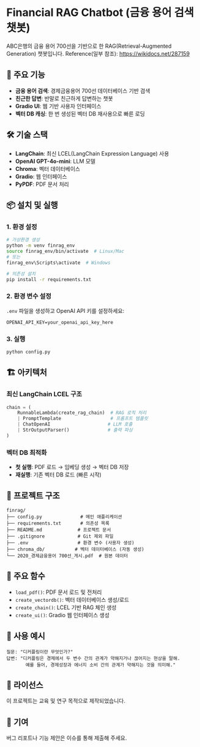 # Financial RAG Chatbot (금융 용어 검색 챗봇)

ABC은행의 금융 용어 700선을 기반으로 한 RAG(Retrieval-Augmented Generation) 챗봇입니다.
Reference(일부 참조): https://wikidocs.net/287159

## 🚀 주요 기능

- **금융 용어 검색**: 경제금융용어 700선 데이터베이스 기반 검색
- **친근한 답변**: 반말로 친근하게 답변하는 챗봇
- **Gradio UI**: 웹 기반 사용자 인터페이스
- **벡터 DB 캐싱**: 한 번 생성된 벡터 DB 재사용으로 빠른 로딩

## 🛠️ 기술 스택

- **LangChain**: 최신 LCEL(LangChain Expression Language) 사용
- **OpenAI GPT-4o-mini**: LLM 모델
- **Chroma**: 벡터 데이터베이스
- **Gradio**: 웹 인터페이스
- **PyPDF**: PDF 문서 처리

## 📦 설치 및 실행

### 1. 환경 설정
```bash
# 가상환경 생성
python -m venv finrag_env
source finrag_env/bin/activate  # Linux/Mac
# 또는
finrag_env\Scripts\activate  # Windows

# 의존성 설치
pip install -r requirements.txt
```

### 2. 환경 변수 설정
`.env` 파일을 생성하고 OpenAI API 키를 설정하세요:
```
OPENAI_API_KEY=your_openai_api_key_here
```

### 3. 실행
```bash
python config.py
```

## 🏗️ 아키텍처

### 최신 LangChain LCEL 구조
```python
chain = (
    RunnableLambda(create_rag_chain)  # RAG 로직 처리
    | PromptTemplate                  # 프롬프트 템플릿
    | ChatOpenAI                     # LLM 호출
    | StrOutputParser()              # 출력 파싱
)
```

### 벡터 DB 최적화
- **첫 실행**: PDF 로드 → 임베딩 생성 → 벡터 DB 저장
- **재실행**: 기존 벡터 DB 로드 (빠른 시작)

## 📁 프로젝트 구조

```
finrag/
├── config.py              # 메인 애플리케이션
├── requirements.txt       # 의존성 목록
├── README.md             # 프로젝트 문서
├── .gitignore            # Git 제외 파일
├── .env                  # 환경 변수 (사용자 생성)
├── chroma_db/           # 벡터 데이터베이스 (자동 생성)
└── 2020_경제금융용어 700선_게시.pdf  # 원본 데이터
```

## 🔧 주요 함수

- `load_pdf()`: PDF 문서 로드 및 전처리
- `create_vectordb()`: 벡터 데이터베이스 생성/로드
- `create_chain()`: LCEL 기반 RAG 체인 생성
- `create_ui()`: Gradio 웹 인터페이스 생성

## 🎯 사용 예시

```
질문: "디커플링이란 무엇인가?"
답변: "디커플링은 경제에서 두 변수 간의 관계가 약해지거나 끊어지는 현상을 말해. 
       예를 들어, 경제성장과 에너지 소비 간의 관계가 약해지는 것을 의미해."
```

## 📝 라이선스

이 프로젝트는 교육 및 연구 목적으로 제작되었습니다.

## 🤝 기여

버그 리포트나 기능 제안은 이슈를 통해 제출해 주세요.